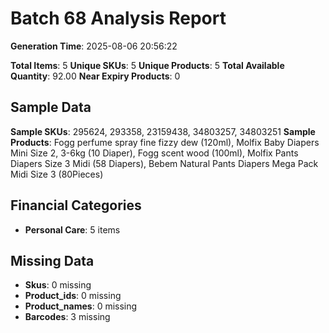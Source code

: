 # Batch 68 Analysis Report

**Generation Time**: 2025-08-06 20:56:22

**Total Items**: 5
**Unique SKUs**: 5
**Unique Products**: 5
**Total Available Quantity**: 92.00
**Near Expiry Products**: 0

## Sample Data
**Sample SKUs**: 295624, 293358, 23159438, 34803257, 34803251
**Sample Products**: Fogg perfume spray fine fizzy dew (120ml), Molfix Baby Diapers Mini Size 2, 3-6kg (10 Diaper), Fogg scent wood (100ml), Molfix Pants Diapers Size 3 Midi (58 Diapers), Bebem Natural Pants Diapers Mega Pack Midi Size 3 (80Pieces)

## Financial Categories
- **Personal Care**: 5 items

## Missing Data
- **Skus**: 0 missing
- **Product_ids**: 0 missing
- **Product_names**: 0 missing
- **Barcodes**: 3 missing

